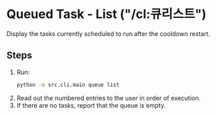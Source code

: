 # Queued Task - List ("/cl:큐리스트")

Display the tasks currently scheduled to run after the cooldown restart.

## Steps
1. Run:
   ```bash
   python -m src.cli.main queue list
   ```
2. Read out the numbered entries to the user in order of execution.
3. If there are no tasks, report that the queue is empty.
